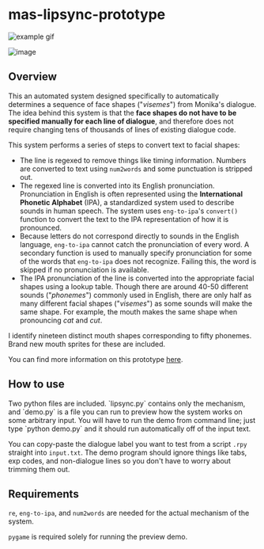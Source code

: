 # mas-lipsync-prototype

![example gif](https://cdn.discordapp.com/attachments/836882465599389756/1018422350624084038/lipsync4.gif)

![image](https://user-images.githubusercontent.com/96905447/189517964-b7736874-7999-45ab-87bd-91af4f21997f.png)

<h2>Overview</h2>

This an automated system designed specifically to automatically determines a sequence of face shapes ("_visemes_") from Monika's dialogue. The idea behind this system is that the **face shapes do not have to be specified manually for each line of dialogue**, and therefore does not require changing tens of thousands of lines of existing dialogue code.

This system performs a series of steps to convert text to facial shapes:

- The line is regexed to remove things like timing information. Numbers are converted to text using `num2words` and some punctuation is stripped out.
- The regexed line is converted into its English pronunciation. Pronunciation in English is often represented using the **International Phonetic Alphabet** (IPA), a standardized system used to describe sounds in human speech. The system uses `eng-to-ipa`'s `convert()` function to convert the text to the IPA representation of how it is pronounced.
- Because letters do not correspond directly to sounds in the English language, `eng-to-ipa` cannot catch the pronunciation of every word. A secondary function is used to manually specify pronunciation for some of the words that `eng-to-ipa` does not recognize. Failing this, the word is skipped if no pronunciation is available.
- The IPA pronunciation of the line is converted into the appropriate facial shapes using a lookup table. Though there are around 40-50 different sounds ("_phonemes_") commonly used in English, there are only half as many different facial shapes ("_visemes_") as some sounds will make the same shape. For example, the mouth makes the same shape when pronouncing _cat_ and _cut_.

I identify nineteen distinct mouth shapes corresponding to fifty phonemes. Brand new mouth sprites for these are included.

You can find more information on this prototype [here](https://github.com/Monika-After-Story/MonikaModDev/issues/9509).

<h2>How to use</h2> 
Two python files are included. `lipsync.py` contains only the mechanism, and `demo.py` is a file you can run to preview how the system works on some arbitrary input. You will have to run the demo from command line; just type `python demo.py` and it should run automatically off of the input text. 

You can copy-paste the dialogue label you want to test from a script `.rpy` straight into `input.txt`. The demo program should ignore things like tabs, exp codes, and non-dialogue lines so you don't have to worry about trimming them out. 

<h2>Requirements</h2>

`re`, `eng-to-ipa`, and `num2words` are needed for the actual mechanism of the system.

`pygame` is required solely for running the preview demo. 
